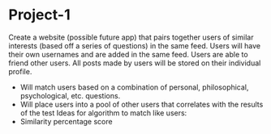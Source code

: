 # Project-1
Create a website (possible future app) that pairs together users of similar interests (based off a series of questions) in the same feed. 
Users will have their own usernames and are added in the same feed. Users are able to friend other users. 
All posts made by users will be stored on their individual profile. 
- Will match users based on a combination of personal, philosophical, psychological, etc. questions.
- Will place users into a pool of other users that correlates with the results of the test
Ideas for algorithm to match like users:
- Similarity percentage score

